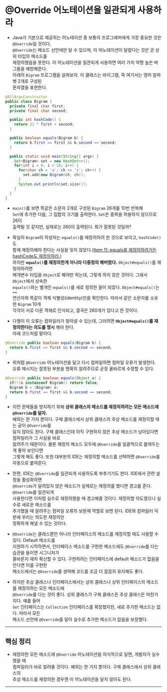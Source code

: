 # @Override 어노테이션을 일관되게 사용하라

- Java가 기본으로 제공하는 어노테이션 중 보통의 프로그래머에게 가장 중요한 것은 `@Override`일 것이다.  
  `@Override`는 메소드 선언에만 달 수 있으며, 이 어노테이션이 달렸다는 것은 곧 상위 타입의 메소드를  
  재정의했음을 뜻한다. 이 어노테이션을 일관되게 사용하면 여러 가지 악명 높은 버그들을 예방해준다.  
  아래의 `Bigram` 프로그램을 살펴보자. 이 클래스는 바이그램, 즉 여기서는 영어 알파벳 2개로 구성된  
  문자열을 표현한다.

```java
@AllArgsConstructor
public class Bigram {
  private final char first;
  private final char second;

  public int hashCode() {
    return 31 * first + second;
  }

  public boolean equals(Bigram b) {
    return b.first == first && b.second == second;
  }

  public static void main(String[] args) {
    Set<Bigram> set = new HashSet<>();
    for(int i = 0; i < 10; i++) {
      for(char ch = 'a'; ch <= 'z'; ch++) {
        set.add(new Bigram(ch, ch));
      }
      System.out.println(set.size());
    }
  }
}
```

- `main()`를 보면 똑같은 소문자 2개로 구성된 `Bigram` 26개를 10번 반복해  
  `Set`에 추가한 다음, 그 집합의 크기를 출력한다. `Set`은 중복을 허용하지 않으므로 26이  
  출력될 것 같지만, 실제로는 260이 출력된다. 뭐가 잘못된 것일까?

- 확실히 `Bigram`의 작성자는 `equals()`를 재정의하려 한 것으로 보이고, `hashCode()`도  
  함께 재정의해야 한다는 사실을 잊지 않았다.([Item 11: equals를 재정의하려거든 hashCode도 재정의하라.](https://github.com/sang-w0o/Study/blob/master/Programming%20Paradigm/Effective%20Java/2.%20%EA%B0%9D%EC%B2%B4%EC%9D%98%20%EA%B3%B5%ED%86%B5%20%EB%A9%94%EC%86%8C%EB%93%9C/Item%2011.%20equals%EB%A5%BC%20%EC%9E%AC%EC%A0%95%EC%9D%98%ED%95%98%EB%A9%B4%20hashCode%EB%8F%84%20%EC%9E%AC%EC%A0%95%EC%9D%98%ED%95%98%EB%9D%BC.md))  
  하지만 **`equals()`를 재정의한게 아니라 다중정의 해버렸다.** `Object#equals()`를 재정의하려면  
  매개변수 타입을 `Object`로 해야만 하는데, 그렇게 하지 않은 것이다. 그래서 `Object`에서 상속한  
  `equals()`와는 별개인 `equals()`를 새로 정의한 꼴이 되었다. `Object#equals()`는 `==`  
  연산자와 똑같이 객체 식별성(identity)만을 확인한다. 따라서 같은 소문자를 소유한 `Bigram` 10개  
  각각이 서로 다른 객체로 인식되고, 결국은 260개가 있다고 한 것이다.

- 다행이 이 오류는 컴파일러가 찾아낼 수 있는데, 그러려면 **`Object#equals()`를 재정의한다는 의도를 명시** 해야 한다.  
  아래 코드처럼 말이다.

```java
@Override public boolean equals(Bigram b) {
  return b.first == first && b.second == second;
}
```

- 위처럼 `@Override` 어노테이션을 달고 다시 컴파일하면 컴파일 오류가 발생한다.  
  오류 메시지는 잘못된 부분을 명확히 알려주므로 곧장 올바르게 수정할 수 있다.

```java
@Override public boolean equals(Object o) {
  if(!(o instanceof Bigram)) return false;
  Bigram b = (Bigram) o;
  return b.first == first && b.second == second;
}
```

- 이런 문제들을 방지하기 위해 **상위 클래스의 메소드를 재정의하려는 모든 메소드에 `@Override`를 달자.**  
  예외는 한 가지 뿐이다. 구체 클래스에서 상위 클래스의 추상 메소드를 재정의할 때는 굳이 `@Override`를  
  달지 않아도 된다. 구체 클래스인데 아직 구현하지 않은 추상 메소드가 남아있다면 컴파일러가 그 사실을 바로  
  알려주기 때문이다. 물론 재정의 메소드 모두에 `@Override`를 일괄적으로 붙여두는게 좋아 보인다면  
  그렇게 해도 좋다. 또한 대부분의 IDE는 재정의할 메소드를 선택하면 `@Override`를 자동으로 붙여준다.

- 한편, IDE는 `@Override`를 일관되게 사용하도록 부추기기도 한다. IDE에서 관련 설정을 활성화하면  
  `@Override`가 달려있지 않은 메소드가 실제로는 재정의를 했다면 경고를 준다. `@Override`를 일관되게  
  사용한다면 이처럼 실수로 재정의했을 때 경고해줄 것이다. 재정의할 의도였으나 실수로 새로운 메소드를  
  추가했을 때 알려주는 컴파일 오류의 보완재 역할로 보면 된다. IDE와 컴파일러 덕분에 우리는 의도한 재정의만  
  정확하게 해낼 수 있는 것이다.

- `@Override`는 클래스뿐만 아니라 인터페이스의 메소드를 재정의할 때도 사용할 수 있다. Default 메소드를  
  지원하기 시작하면서, 인터페이스 메소드를 구현한 메소드에도 `@Override`를 다는 습관을 들이면 시그니처가  
  올바른지 재차 확신할 수 있다. 구현하려는 인터페이스에 default 메소드가 없음을 안다면 이를 구현한  
  메소드에서는 `@Override`를 생략해 코드를 조금 더 깔끔히 유지해도 좋다.

- 하지만 추상 클래스나 인터페이스에서는 상위 클래스나 상위 인터페이스의 메소드를 재정의하는 모든 메소드에  
  `@Override`를 다는 것이 좋다. 상위 클래스가 구체 클래스든 추상 클래스든 마찬가지다. 예를 들어  
  `Set` 인터페이스는 `Collection` 인터페이스를 확장했지만, 새로 추가한 메소드는 없다. 따라서 모든  
  메소드 선언에 `@Override`를 달아 실수로 추가한 메소드가 없음을 보장했다.

---

## 핵심 정리

- 재정의한 모든 메소드에 `@Override` 어노테이션을 의식적으로 달면, 개발자가 실수했을 때  
  컴파일러가 바로 알려줄 것이다. 예외는 한 가지 뿐이다. 구체 클래스에서 상위 클래스의  
  추상 메소드를 재정의한 경우엔 이 어노테이션을 달지 않아도 된다.

---
